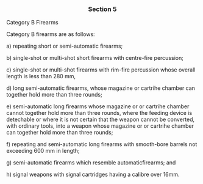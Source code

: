 ### <a name="section_5"></a><p align="center">Section 5</p>

Category B Firearms

Category B firearms are as follows:

a) repeating short or semi-automatic firearms;

b) single-shot or multi-shot short firearms with centre-fire percussion;

c) single-shot or multi-shot firearms with rim-fire percussion whose overall length is less than 280 mm,

d) long semi-automatic firearms, whose magazine or cartrihe chamber can together hold more than three rounds;

e) semi-automatic long firearms whose magazine or or cartrihe chamber cannot together hold more than three rounds, where the feeding device is detechable or where it is not certain that the weapon cannot be converted, with ordinary tools, into a weapon whose magazine or or cartrihe chamber can together hold more than three rounds;

f) repeating and semi-automatic long firearms with smooth-bore barrels not exceeding 600 mm in length;

g) semi-automatic firearms which resemble automaticfirearms; and

h) signal weapons with signal cartridges having a calibre over 16mm.

